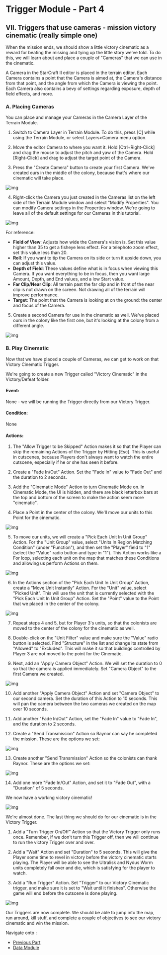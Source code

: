 # Trigger Module - Part 4

## VII. Triggers that use cameras - mission victory cinematic (really simple one)

When the mission ends, we should show a little victory cinematic as a reward for beating the missing and tying up the little story we've told. To do this, we will learn about and place a couple of "Cameras" that we can use in the cinematic.

A Camera in the StarCraft II editor is placed in the terrain editor. Each Camera contains a point that the Camera is aimed at, the Camera's distance from that point, and the angle from which the Camera is viewing the point. Each Camera also contains a bevy of settings regarding exposure, depth of field effects, and more.

### A. Placing Cameras

You can place and manage your Cameras in the Camera Layer of the Terrain Module.

1.	Switch to Camera Layer in Terrain Module. To do this, press [C] while using the Terrain Module, or select Layers>Camera menu option.

2.	Move the editor Camera to where you want it. Hold [Ctrl+Right-Click] and drag the mouse to adjust the pitch and yaw of the Camera. Hold [Right-Click] and drag to adjust the target point of the Camera.

3.	Press the "Create Camera" button to create your first Camera. We've created ours in the middle of the colony, because that's where our cinematic will take place.

![img](049-cameralayer-placed1.jpg)

4.	Right-click the Camera you just created in the Cameras list on the left side of the Terrain Module window and select "Modify Properties". You can modify Camera settings in the Properties window. We're going to leave all of the default settings for our Cameras in this tutorial.

![img](050-cameralayer-cameraproperties.jpg)

For reference:

- **Field of View**: Adjusts how wide the Camera's vision is. Set this value higher than 35 to get a fisheye lens effect. For a telephoto zoom effect, set this value less than 20.
- **Roll**: If you want to tip the Camera on its side or turn it upside down, you can adjust this value.
- **Depth of Field**: These values define what is in focus when viewing this Camera. If you want everything to be in focus, then you want large Amount, Depth, and End values, and a low Start value.
- **Far Clip/Near Clip**: All terrain past the far clip and in front of the near clip is not drawn on the screen. Not drawing all of the terrain will improve performance.
- **Target**: The point that the Camera is looking at on the ground: the center and focus of the Camera.



5.	Create a second Camera for use in the cinematic as well. We've placed ours in the colony like the first one, but it's looking at the colony from a different angle.

![img](051-cameralayer-placed2.jpg)

### B. Play Cinematic

Now that we have placed a couple of Cameras, we can get to work on that Victory Cinematic Trigger.

We're going to create a new Trigger called "Victory Cinematic" in the Victory/Defeat folder.

#### Event:

None - we will be running the Trigger directly from our Victory Trigger.

#### Condition:

None

#### Actions:

1.	The "Allow Trigger to be Skipped" Action makes it so that the Player can skip the remaining Actions of the Trigger by Hitting [Esc]. This is useful in cutscenes, because Players don't always want to watch the entire cutscene, especially if he or she has seen it before.

2.	Create a "Fade In/Out" Action. Set the "Fade In" value to "Fade Out" and the duration to 2 seconds.

3.	Add the "Cinematic Mode" Action to turn Cinematic Mode on. In Cinematic Mode, the UI is hidden, and there are black letterbox bars at the top and bottom of the screen to make the action seem more "cinematic".

4.	Place a Point in the center of the colony. We'll move our units to this Point for the cinematic.

![img](052-victorycinematic-pointplaced.jpg)

5.	To move our units, we will create a "Pick Each Unit In Unit Group" Action. For the "Unit Group" value, select "Units In Region Matching Condition" (under "Function"), and then set the "Player" field to "1" (select the "Value" radio button and type in "1"). This Action works like a For loop, selecting each unit on the map that matches these Conditions and allowing us perform Actions on them.

![img](053-victorycinematic-pickunitsingroup.jpg)

6.	In the Actions section of the "Pick Each Unit In Unit Group" Action, create a "Move Unit Instantly" Action. For the "Unit" value, select "Picked Unit". This will use the unit that is currently selected with the "Pick Each Unit In Unit Group" Action. Set the "Point" value to the Point that we placed in the center of the colony.

![img](054-victorycinematic-moveunitinstantly.jpg)

7.	Repeat steps 4 and 5, but for Player 3's units, so that the colonists are moved to the center of the colony for the cinematic as well.

8.	Double-click on the "Unit Filter" value and make sure the "Value" radio button is selected. Find "Structure" in the list and change its state from "Allowed" to "Excluded". This will make it so that buildings controlled by Player 3 are not moved to the point for the Cinematic.

9.	Next, add an "Apply Camera Object" Action. We will set the duration to 0 so that the camera is applied immediately. Set "Camera Object" to the first Camera we created.

![img](055-victorycinematic-apply-camera-object.jpg)

10.	Add another "Apply Camera Object" Action and set "Camera Object" to our second camera. Set the duration of this Action to 10 seconds. This will pan the camera between the two cameras we created on the map over 10 seconds.

11.	Add another "Fade In/Out" Action, set the "Fade In" value to "Fade In", and the duration to 2 seconds.

12.	Create a "Send Transmission" Action so Raynor can say he completed the mission. These are the options we set:

![img](056-victorycinematic-transmission1.jpg)

13.	Create another "Send Transmission" Action so the colonists can thank Raynor. These are the options we set:

![img](057-victorycinematic-transmission2.jpg)

14.	Add one more "Fade In/Out" Action, and set it to "Fade Out", with a "Duration" of 5 seconds.

We now have a working victory cinematic!

![img](058-victorycinematic-completedtrigger.jpg)

We're almost done. The last thing we should do for our cinematic is in the Victory Trigger.

1.	Add a "Turn Trigger On/Off" Action so that the Victory Trigger only runs once. Remember, if we don't turn this Trigger off, then we will continue to run the victory Trigger over and over.

2.	Add a "Wait" Action and set "Duration" to 5 seconds. This will give the Player some time to revel in victory before the victory cinematic starts playing. The Player will be able to see the Ultralisk and Nydus Worm units completely fall over and die, which is satisfying for the player to watch.

3.	Add a "Run Trigger" Action. Set "Trigger" to our Victory Cinematic trigger, and make sure it is set to "Wait until it finishes". Otherwise the game will end before the cutscene is done playing.

![img](059-victorycinematic-victorytrigger.jpg)

Our Triggers are now complete. We should be able to jump into the map, run around, kill stuff, and complete a couple of objectives to see our victory cinematic and win the mission.


Navigate onto :

- [Previous Part](../3)
- [Data Module](../1)